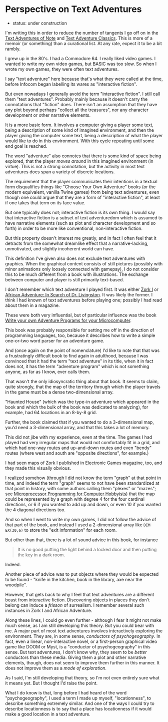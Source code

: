Perspective on Text Adventures
==============================

*   status: under construction

I'm writing this in order to reduce the number of tangents I go off on in
the [Text Adventures of Note](Text%20Adventures%20of%20Note.md) and
[Text Adventure Classics](Text%20Adventure%20Classics.md).
This is more of a memoir (or something) than a curational list.
At any rate, expect it to be a bit rambly.

I grew up in the 80's.  I had a Commodore 64.  I really liked video games.
I wanted to write my own video games, but BASIC was too slow.  So when I
wrote my own games, they were often text adventures.

I say "text adventure" here because that's what they were called at the time,
before Infocom began labelling its wares as "interactive fiction".

But even nowadays I generally avoid the term "interactive fiction".
I still call them "text adventures".  Probably mainly because it
doesn't carry the connotations that "fiction" does.  There isn't an
assumption that they have any plot beyond perhaps "collect all the treasures",
nor any character development or other narrative elements.

It is a more basic form.  It involves a computer giving a player some
text, being a description of some kind of imagined environment, and
then the player giving the computer some text, being a description of
what the player would like to do in this environment.  With this cycle
repeating until some end goal is reached.

The word "adventure" also connotes that there is some kind of space
being explored, that the player _moves around_ in this imagined environment
(in virtue).  This is not a strong connotation, but the activity in
most text adventures does span a variety of discrete locations.

The requirement that the player communicates their intentions
in a textual form disqualifies things like "Choose Your Own Adventure" books
(or the modern equivalent, vanilla Twine games) from being text adventures,
even though one could argue that they are a form of "interactive fiction",
at least if one takes that term on its face value.

But one typically does not; interactive fiction is its own thing.
I would say that interactive fiction is a subset of text adventuredom which
is assumed to have narrative elements (such as plot and character development
and so forth) in order to be more like conventional, non-interactive fiction.

But this property doesn't interest me greatly, and in fact I often feel that
it detracts from the somewhat dreamlike effect that a narrative-lacking,
unmotivated, and slightly incoherent world can have.

This definition I've given also does not exclude text adventures with graphics.
When the graphical content consists of still pictures (possibly with minor
animations only loosely connected with gamepay), I do not consider this
to be much different from a book with illustrations.  The exchange between
computer and player is still primarily text-based.

I don't remember which text adventure I played first.  It was either
[Zork I][] or [African Adventure: In Search of Dr. Livingston][].  It was
likely the former.  I think I had known of text adventures before playing
one; possibly I had read about them in a magazine.

These were both very influential, but of particular influence was the book
[Write your own Adventure Programs for your Microcomputer][].

This book was probably responsible for setting me off in the direction of
programming languages, too, because it describes how
to write a simple one-or-two word parser for an adventure game.

And (once again on the point of nomenclature) I'd like to note that that was
a frustratingly difficult book to find again in adulthood, because I was convinced
that it had the term "text adventure" in its title, when it in fact does not,
it has the term "adventure program" which is not something anyone, as far as I
know, ever calls them.

That wasn't the only idiosyncratic thing about that book.  It seems to claim,
quite strongly, that the map of the territory through which the player travels
in the game must be a dense two-dimensional array.

"Haunted House" (which was the type-in adventure which appeared in the book
and which the bulk of the book was dedicated to analyzing), for example, had
64 locations in an 8-by-8 grid.

Further, the book claimed that if you wanted to do a 3-dimensional map,
you'd need a 3-dimensional array, and that this takes a lot of memory.

This did not jibe with my experience, even at the time.  The games I had
played had very irregular maps that would not comfortably fit in a grid,
and which had one-way routes and up-and-down routes and even "bendy" routes
(where west and south are "opposite directions", for example.)

I had seen maps of Zork I published in Electronic Games magazine, too,
and they made this visually obvious.

I realized somehow (through I did not know the term "graph" at
that point in time, and indeed the term "graph" seems to not have been
standardized at that point in history, with some authors calling them "plexes"
or "mazes"; see [Microprocessor Programming for Computer Hobbyists][])
that the map could be represented by a graph with
degree 4 for the four cardinal directions, or 6 if you wanted to add up and
down, or even 10 if you wanted the 4 diagonal directions too.

And so when I went to write my own games, I did not follow the advice of that
part of the book, and instead I used a 2-dimensional array like `DIM EX(30,6)`
to store the "exit information" for each room.

But other than that, there is a lot of sound advice in this book, for instance

> It is no good putting the light behind a locked door and then putting
> the key in a dark room.

Indeed.

Another piece of advice was to put objects where they would be expected
to be found - "knife in the kitchen, book in the library, axe near the woodpile".

However, that gets back to why I feel that text adventures are a different
beast from interactive fiction.  Discovering objects in places they don't
belong can induce a _frisson_ of surrealism.  I remember several such instances
in Zork I and African Adventure.

Along these lines, I could go even further - although I fear it might not
make much sense, as I am still developing this theory.  But you could bear with
me.  A major part of most text adventures involves interactively exploring the
environment.  They are, in some sense, _conductors of psychogeography_.  In fact,
even a linear, non-interactive novel, or a first-person graphical video game like
DOOM or Myst, is a "conductor of psychogeography" in this sense.  But text
adventures, I don't know why, they seem to be _better_ conductors than these media.
Giving them a plot and other narrative elements, though, does not seem to improve
them further in this manner.  It does not improve them as a _mode of exploration_.

As I said, I'm still developing that theory, so I'm not even entirely sure what
it means yet.  But I thought I'd raise the point.

What I do know is that, long before I had heard of the word "psychogeography",
I used a term I made up myself, "locationness", to describe something extremely
similar.  And one of the ways I could try to describe locationness is to say that
a place has locationness if it would make a good location in a text adventure.

[Zork I]: Classic%20Text%20Adventures.md#zork-i
[African Adventure: In Search of Dr. Livingston]: Text%20Adventures%20of%20Note.md#african-adventure-in-search-of-dr-livingston
[Write your own Adventure Programs for your Microcomputer]: An%20Esolang%20Reading%20List.md#write-your-own-adventure-programs-for-your-microcomputer
[Microprocessor Programming for Computer Hobbyists]: An%20Esolang%20Reading%20List.md#microprocessor-programming-for-computer-hobbyists

